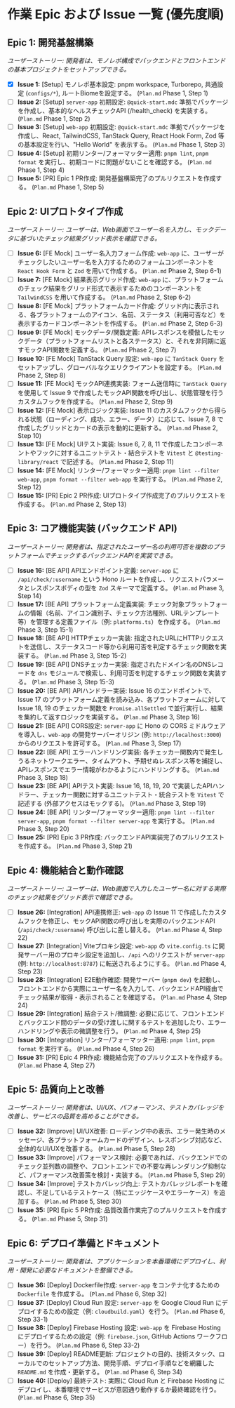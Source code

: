# 作業 Epic および Issue 一覧 (優先度順)

## Epic 1: 開発基盤構築
*ユーザーストーリー: 開発者は、モノレポ構成でバックエンドとフロントエンドの基本プロジェクトをセットアップできる。*

- [x] **Issue 1:** [Setup] モノレポ基本設定: pnpm workspace, Turborepo, 共通設定 (`configs/*`), ルートBiomeを設定する。 (`Plan.md` Phase 1, Step 1)
- [ ] **Issue 2:** [Setup] `server-app` 初期設定: `@quick-start.mdc` 準拠でパッケージを作成し、基本的なヘルスチェックAPI (/health\_check) を実装する。 (`Plan.md` Phase 1, Step 2)
- [ ] **Issue 3:** [Setup] `web-app` 初期設定: `@quick-start.mdc` 準拠でパッケージを作成し、React, TailwindCSS, TanStack Query, React Hook Form, Zod 等の基本設定を行い、"Hello World" を表示する。 (`Plan.md` Phase 1, Step 3)
- [ ] **Issue 4:** [Setup] 初期リンター/フォーマッター適用: `pnpm lint`, `pnpm format` を実行し、初期コードに問題がないことを確認する。 (`Plan.md` Phase 1, Step 4)
- [ ] **Issue 5:** [PR] Epic 1 PR作成: 開発基盤構築完了のプルリクエストを作成する。 (`Plan.md` Phase 1, Step 5)

## Epic 2: UIプロトタイプ作成
*ユーザーストーリー: ユーザーは、Web画面でユーザー名を入力し、モックデータに基づいたチェック結果グリッド表示を確認できる。*

- [ ] **Issue 6:** [FE Mock] ユーザー名入力フォーム作成: `web-app` に、ユーザーがチェックしたいユーザー名を入力するためのフォームコンポーネントを `React Hook Form` と `Zod` を用いて作成する。 (`Plan.md` Phase 2, Step 6-1)
- [ ] **Issue 7:** [FE Mock] 結果表示グリッド作成: `web-app` に、プラットフォームのチェック結果をグリッド形式で表示するためのコンポーネントを `TailwindCSS` を用いて作成する。 (`Plan.md` Phase 2, Step 6-2)
- [ ] **Issue 8:** [FE Mock] プラットフォームカード作成: グリッド内に表示される、各プラットフォームのアイコン、名前、ステータス（利用可否など）を表示するカードコンポーネントを作成する。 (`Plan.md` Phase 2, Step 6-3)
- [ ] **Issue 9:** [FE Mock] モックデータ/関数定義: APIレスポンスを模倣したモックデータ（プラットフォームリストと各ステータス）と、それを非同期に返すモックAPI関数を定義する。 (`Plan.md` Phase 2, Step 7)
- [ ] **Issue 10:** [FE Mock] TanStack Query 設定: `web-app` に `TanStack Query` をセットアップし、グローバルなクエリクライアントを設定する。 (`Plan.md` Phase 2, Step 8)
- [ ] **Issue 11:** [FE Mock] モックAPI連携実装: フォーム送信時に `TanStack Query` を使用して Issue 9 で作成したモックAPI関数を呼び出し、状態管理を行うカスタムフックを作成する。 (`Plan.md` Phase 2, Step 9)
- [ ] **Issue 12:** [FE Mock] 表示ロジック実装: Issue 11 のカスタムフックから得られる状態（ローディング、成功、エラー、データ）に応じて、Issue 7, 8 で作成したグリッドとカードの表示を動的に更新する。 (`Plan.md` Phase 2, Step 10)
- [ ] **Issue 13:** [FE Mock] UIテスト実装: Issue 6, 7, 8, 11 で作成したコンポーネントやフックに対するユニットテスト・結合テストを `Vitest` と `@testing-library/react` で記述する。 (`Plan.md` Phase 2, Step 11)
- [ ] **Issue 14:** [FE Mock] リンター/フォーマッター適用: `pnpm lint --filter web-app`, `pnpm format --filter web-app` を実行する。 (`Plan.md` Phase 2, Step 12)
- [ ] **Issue 15:** [PR] Epic 2 PR作成: UIプロトタイプ作成完了のプルリクエストを作成する。 (`Plan.md` Phase 2, Step 13)

## Epic 3: コア機能実装 (バックエンド API)
*ユーザーストーリー: 開発者は、指定されたユーザー名の利用可否を複数のプラットフォームでチェックするバックエンドAPIを実装できる。*

- [ ] **Issue 16:** [BE API] APIエンドポイント定義: `server-app` に `/api/check/:username` という Hono ルートを作成し、リクエストパラメータとレスポンスボディの型を `Zod` スキーマで定義する。 (`Plan.md` Phase 3, Step 14)
- [ ] **Issue 17:** [BE API] プラットフォーム定義実装: チェック対象プラットフォームの情報（名前、アイコン識別子、チェック方法種別、URLテンプレート等）を管理する定義ファイル（例: `platforms.ts`）を作成する。 (`Plan.md` Phase 3, Step 15-1)
- [ ] **Issue 18:** [BE API] HTTPチェッカー実装: 指定されたURLにHTTPリクエストを送信し、ステータスコード等から利用可否を判定するチェック関数を実装する。 (`Plan.md` Phase 3, Step 15-2)
- [ ] **Issue 19:** [BE API] DNSチェッカー実装: 指定されたドメイン名のDNSレコードを `dns` モジュールで検索し、利用可否を判定するチェック関数を実装する。 (`Plan.md` Phase 3, Step 15-3)
- [ ] **Issue 20:** [BE API] APIハンドラー実装: Issue 16 のエンドポイントで、Issue 17 のプラットフォーム定義を読み込み、各プラットフォームに対して Issue 18, 19 のチェッカー関数を `Promise.allSettled` で並行実行し、結果を集約して返すロジックを実装する。 (`Plan.md` Phase 3, Step 16)
- [ ] **Issue 21:** [BE API] CORS設定: `server-app` に Hono の CORS ミドルウェアを導入し、`web-app` の開発サーバーオリジン (例: `http://localhost:3000`) からのリクエストを許可する。 (`Plan.md` Phase 3, Step 17)
- [ ] **Issue 22:** [BE API] エラーハンドリング実装: 各チェッカー関数内で発生しうるネットワークエラー、タイムアウト、予期せぬレスポンス等を捕捉し、APIレスポンスでエラー情報がわかるようにハンドリングする。 (`Plan.md` Phase 3, Step 18)
- [ ] **Issue 23:** [BE API] APIテスト実装: Issue 16, 18, 19, 20 で実装したAPIハンドラー、チェッカー関数に対するユニットテスト・統合テストを `Vitest` で記述する (外部アクセスはモックする)。 (`Plan.md` Phase 3, Step 19)
- [ ] **Issue 24:** [BE API] リンター/フォーマッター適用: `pnpm lint --filter server-app`, `pnpm format --filter server-app` を実行する。 (`Plan.md` Phase 3, Step 20)
- [ ] **Issue 25:** [PR] Epic 3 PR作成: バックエンドAPI実装完了のプルリクエストを作成する。 (`Plan.md` Phase 3, Step 21)

## Epic 4: 機能結合と動作確認
*ユーザーストーリー: ユーザーは、Web画面で入力したユーザー名に対する実際のチェック結果をグリッド表示で確認できる。*

- [ ] **Issue 26:** [Integration] API連携修正: `web-app` の Issue 11 で作成したカスタムフックを修正し、モックAPI関数の呼び出しを実際のバックエンドAPI (`/api/check/:username`) 呼び出しに差し替える。 (`Plan.md` Phase 4, Step 22)
- [ ] **Issue 27:** [Integration] Viteプロキシ設定: `web-app` の `vite.config.ts` に開発サーバー用のプロキシ設定を追加し、`/api` へのリクエストが `server-app` (例: `http://localhost:8787`) に転送されるようにする。 (`Plan.md` Phase 4, Step 23)
- [ ] **Issue 28:** [Integration] E2E動作確認: 開発サーバー (`pnpm dev`) を起動し、フロントエンドから実際にユーザー名を入力して、バックエンドAPI経由でチェック結果が取得・表示されることを確認する。 (`Plan.md` Phase 4, Step 24)
- [ ] **Issue 29:** [Integration] 結合テスト/微調整: 必要に応じて、フロントエンドとバックエンド間のデータの受け渡しに関するテストを追加したり、エラーハンドリングや表示の微調整を行う。 (`Plan.md` Phase 4, Step 25)
- [ ] **Issue 30:** [Integration] リンター/フォーマッター適用: `pnpm lint`, `pnpm format` を実行する。 (`Plan.md` Phase 4, Step 26)
- [ ] **Issue 31:** [PR] Epic 4 PR作成: 機能結合完了のプルリクエストを作成する。 (`Plan.md` Phase 4, Step 27)

## Epic 5: 品質向上と改善
*ユーザーストーリー: 開発者は、UI/UX、パフォーマンス、テストカバレッジを改善し、サービスの品質を高めることができる。*

- [ ] **Issue 32:** [Improve] UI/UX改善: ローディング中の表示、エラー発生時のメッセージ、各プラットフォームカードのデザイン、レスポンシブ対応など、全体的なUI/UXを改善する。 (`Plan.md` Phase 5, Step 28)
- [ ] **Issue 33:** [Improve] パフォーマンス検討: 必要であれば、バックエンドでのチェック並列数の調整や、フロントエンドでの不要な再レンダリング抑制など、パフォーマンス改善策を検討・実装する。 (`Plan.md` Phase 5, Step 29)
- [ ] **Issue 34:** [Improve] テストカバレッジ向上: テストカバレッジレポートを確認し、不足しているテストケース（特にエッジケースやエラーケース）を追加する。 (`Plan.md` Phase 5, Step 30)
- [ ] **Issue 35:** [PR] Epic 5 PR作成: 品質改善作業完了のプルリクエストを作成する。 (`Plan.md` Phase 5, Step 31)

## Epic 6: デプロイ準備とドキュメント
*ユーザーストーリー: 開発者は、アプリケーションを本番環境にデプロイし、利用・開発に必要なドキュメントを整備できる。*

- [ ] **Issue 36:** [Deploy] Dockerfile作成: `server-app` をコンテナ化するための `Dockerfile` を作成する。 (`Plan.md` Phase 6, Step 32)
- [ ] **Issue 37:** [Deploy] Cloud Run 設定: `server-app` を Google Cloud Run にデプロイするための設定（例: `cloudbuild.yaml`）を行う。 (`Plan.md` Phase 6, Step 33-1)
- [ ] **Issue 38:** [Deploy] Firebase Hosting 設定: `web-app` を Firebase Hosting にデプロイするための設定（例: `firebase.json`, GitHub Actions ワークフロー）を行う。 (`Plan.md` Phase 6, Step 33-2)
- [ ] **Issue 39:** [Deploy] README更新: プロジェクトの目的、技術スタック、ローカルでのセットアップ方法、開発手順、デプロイ手順などを網羅した `README.md` を作成・更新する。 (`Plan.md` Phase 6, Step 34)
- [ ] **Issue 40:** [Deploy] 最終テスト: 実際に Cloud Run と Firebase Hosting にデプロイし、本番環境でサービスが意図通り動作するか最終確認を行う。 (`Plan.md` Phase 6, Step 35) 